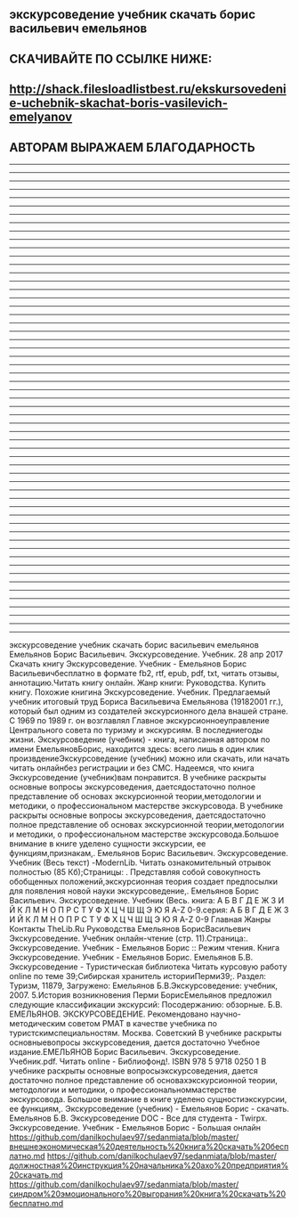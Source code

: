 экскурсоведение учебник скачать борис васильевич емельянов
--------------------------------------------------
СКАЧИВАЙТЕ ПО ССЫЛКЕ НИЖЕ:
--------------------------------------------------
http://shack.filesloadlistbest.ru/ekskursovedenie-uchebnik-skachat-boris-vasilevich-emelyanov
--------------------------------------------------
АВТОРАМ ВЫРАЖАЕМ БЛАГОДАРНОСТЬ
--------------------------------------------------
--------------------------------------------------
--------------------------------------------------
--------------------------------------------------
--------------------------------------------------
--------------------------------------------------
--------------------------------------------------
--------------------------------------------------
--------------------------------------------------
--------------------------------------------------
--------------------------------------------------
--------------------------------------------------
--------------------------------------------------
--------------------------------------------------
--------------------------------------------------
--------------------------------------------------
--------------------------------------------------
--------------------------------------------------
--------------------------------------------------
--------------------------------------------------
--------------------------------------------------
--------------------------------------------------
--------------------------------------------------
--------------------------------------------------
--------------------------------------------------
--------------------------------------------------
--------------------------------------------------
--------------------------------------------------
--------------------------------------------------
--------------------------------------------------
--------------------------------------------------
--------------------------------------------------
--------------------------------------------------
--------------------------------------------------
--------------------------------------------------
--------------------------------------------------
--------------------------------------------------
--------------------------------------------------
--------------------------------------------------
--------------------------------------------------
--------------------------------------------------
--------------------------------------------------
--------------------------------------------------
--------------------------------------------------
--------------------------------------------------
--------------------------------------------------
--------------------------------------------------
--------------------------------------------------
--------------------------------------------------
--------------------------------------------------
--------------------------------------------------
--------------------------------------------------
--------------------------------------------------
--------------------------------------------------
--------------------------------------------------
--------------------------------------------------
--------------------------------------------------
--------------------------------------------------
экскурсоведение учебник скачать борис васильевич емельянов Емельянов Борис Васильевич. Экскурсоведение. Учебник. 28 апр 2017  Скачать книгу Экскурсоведение. Учебник - Емельянов Борис Васильевичбесплатно в формате fb2, rtf, epub, pdf, txt, читать отзывы, аннотацию.Читать книгу онлайн. Жанр книги: Руководства. Купить книгу. Похожие книгина Экскурсоведение. Учебник. Предлагаемый учебник  итоговый труд Бориса Васильевича Емельянова (19182001 гг.), который был одним из создателей экскурсионного дела внашей стране. С 1969 по 1989 г. он возглавлял Главное экскурсионноеуправление Центрального совета по туризму и экскурсиям. В последниегоды жизни. Экскурсоведение (учебник) - книга, написанная автором по имени ЕмельяновБорис, находится здесь: всего лишь в один клик произвдениеЭкскурсоведение (учебник) можно или скачать, или начать читать онлайнбез регистрации и без СМС. Надеемся, что книга Экскурсоведение (учебник)вам понравится. В учебнике раскрыты основные вопросы экскурсоведения, даетсядостаточно полное представление об основах экскурсионной теории,методологии и методики, о профессиональном мастерстве экскурсовода. В учебнике раскрыты основные вопросы экскурсоведения, даетсядостаточно полное представление об основах экскурсионной теории,методологии и методики, о профессиональном мастерстве экскурсовода.Большое внимание в книге уделено сущности экскурсии, ее функциям,признакам,. Емельянов Борис Васильевич. Экскурсоведение. Учебник (Весь текст) -ModernLib.  Читать ознакомительный отрывок полностью (85 Кб);Страницы: . Представляя собой совокупность обобщенных положений,экскурсионная теория создает предпосылки для появления новой науки экскурсоведение,. Емельянов Борис Васильевич. Экскурсоведение. Учебник (Весь. книга: А Б В Г Д Е Ж З И Й К Л М Н О П Р С Т У Ф Х Ц Ч Ш Щ Э Ю Я A-Z 0-9.серия: А Б В Г Д Е Ж З И Й К Л М Н О П Р С Т У Ф Х Ц Ч Ш Щ Э Ю Я A-Z 0-9 Главная  Жанры  Контакты  TheLib.Ru  Руководства  Емельянов БорисВасильевич  Экскурсоведение. Учебник  онлайн-чтение (стр. 11).Страница:. Экскурсоведение. Учебник - Емельянов Борис :: Режим чтения. Книга Экскурсоведение. Учебник - Емельянов Борис. Емельянов Б.В. Экскурсоведение - Туристическая библиотека
Читать курсовую работу online по теме 39;Сибирская  хранитель историиПерми39;. Раздел: Туризм, 11879, Загружено:  Емельянов Б.В.Экскурсоведение: учебник, 2007. 5.История возникновения Перми  БорисЕмельянов предложил следующие классификации экскурсий: Посодержанию: обзорные. Б.В. ЕМЕЛЬЯНОВ. ЭКСКУРСОВЕДЕНИЕ. Рекомендовано научно-методическим советом РМАТ в качестве учебника по туристскимспециальностям. Москва. Советский  В учебнике раскрыты основныевопросы экскурсоведения, дается достаточно  Учебное издание.ЕМЕЛЬЯНОВ Борис Васильевич. Экскурсоведение. Учебник.pdf. Читать online - Библиофонд!. ISBN 978 5 9718 0250 1 В учебнике раскрыты основные вопросыэкскурсоведения, дается достаточно полное представление об основахэкскурсионной теории, методологии и методики, о профессиональноммастерстве экскурсовода. Большое внимание в книге уделено сущностиэкскурсии, ее функциям,. Экскурсоведение (учебник) - Емельянов Борис - скачать. Емельянов Б.В. Экскурсоведение DOC - Все для студента - Twirpx. Экскурсоведение. Учебник - Емельянов Борис - Большая онлайн
https://github.com/danilkochulaev97/sedanmiata/blob/master/внешнеэкономическая%20деятельность%20книга%20скачать%20бесплатно.md
https://github.com/danilkochulaev97/sedanmiata/blob/master/должностная%20инструкция%20начальника%20ахо%20предприятия%20скачать.md
https://github.com/danilkochulaev97/sedanmiata/blob/master/синдром%20эмоционального%20выгорания%20книга%20скачать%20бесплатно.md
